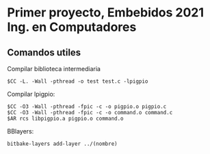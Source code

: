 # Primer proyecto, Embebidos 2021 Ing. en Computadores

## Comandos utiles

Compilar biblioteca intermediaria

```$CC -L. -Wall -pthread -o test test.c -lpigpio```

Compilar lpigpio:

```
$CC -O3 -Wall -pthread -fpic -c -o pigpio.o pigpio.c
$CC -O3 -Wall -pthread -fpic -c -o command.o command.c
$AR rcs libpigpio.a pigpio.o command.o
```


BBlayers:
```bitbake-layers create-layer meta-(nombre)
bitbake-layers add-layer ../(nombre)
```
